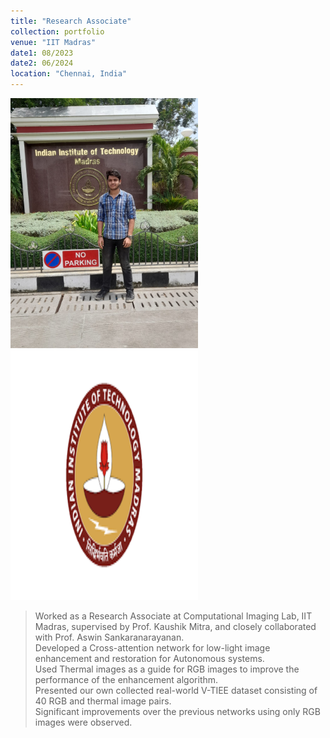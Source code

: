```yaml
---
title: "Research Associate"
collection: portfolio
venue: "IIT Madras"
date1: 08/2023
date2: 06/2024
location: "Chennai, India"
---
```

<img src='/images/iitm.jpeg' width=300 height=400>
<img src='/images/IITM.png' width=300 height=400><br/>

>Worked as a Research Associate at Computational Imaging Lab, IIT Madras, supervised by Prof. Kaushik Mitra, and closely collaborated with Prof. Aswin Sankaranarayanan.      
>Developed a Cross-attention network for low-light image enhancement and restoration for Autonomous systems.   
>Used Thermal images as a guide for RGB images to improve the performance of the enhancement algorithm.  
>Presented our own collected real-world V-TIEE dataset consisting of 40 RGB and thermal image pairs.  
>Significant improvements over the previous networks using only RGB images were observed.
